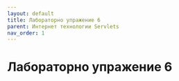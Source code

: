 ```yaml
---
layout: default
title: Лабораторно упражение 6
parent: Интернет технологии Servlets
nav_order: 1
---
```


# Лабораторно упражение 6

